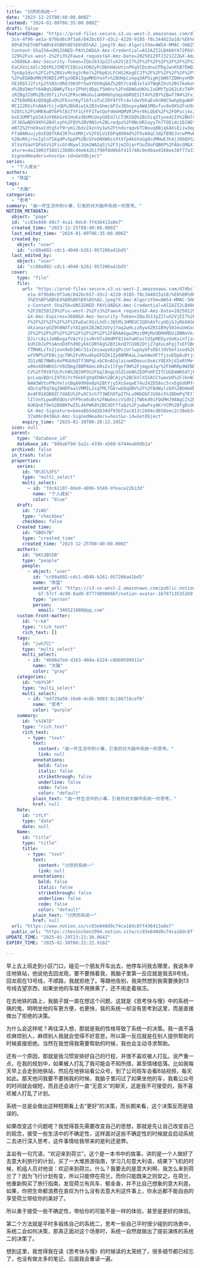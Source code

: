 ```yaml
---
title: "讨厌的系统一"
date: "2023-12-25T08:40:00.000Z"
lastmod: "2024-01-09T06:35:00.000Z"
draft: false
featuredImage: "https://prod-files-secure.s3.us-west-2.amazonaws.com/d7dbc101-8\
  2ce-4f96-ae1a-879bd6c9f3a6/842bc657-d3c2-4220-9185-f8c344023a18/%E6%80%9D%E8%\
  80%83%E5%BF%AB%E4%B8%8E%E6%85%A2.jpeg?X-Amz-Algorithm=AWS4-HMAC-SHA256&X-Amz-\
  Content-Sha256=UNSIGNED-PAYLOAD&X-Amz-Credential=ASIAZI2LB466YA72P6V4%2F20250\
  129%2Fus-west-2%2Fs3%2Faws4_request&X-Amz-Date=20250129T232122Z&X-Amz-Expires\
  =3600&X-Amz-Security-Token=IQoJb3JpZ2luX2VjEI7%2F%2F%2F%2F%2F%2F%2F%2F%2F%2Fw\
  EaCXVzLXdlc3QtMiJIMEYCIQCoiXON2yPcDbhHdoUtznPKqXCDzdnuCPDgJwnKhB7EWQIhAPLHD7V\
  TpnAp1dvc%2FIzF%2BXzvMckg3rRel%2F6p0zLFCHS2KogECJf%2F%2F%2F%2F%2F%2F%2F%2F%2F\
  %2FwEQABoMNjM3NDIzMTgzODA1IgwMHGYooTv%2BUHpCzegq3APGigHjbW87ZQWnyxHDCnJQDPlcB\
  hE1Rb5J2fstp25SN3cORdJ9O3Pr5wXYOV0qQAZ%2B57c4XBJxTaVTWqKZVu%2BS7ke6oVkED8VdkJ\
  d%2Bd3WofY64Bq%2BWKyTksrIPhHjdDpLf5H6nc%2Fn6DWGoUKhLIoGMtTp262LKzTAPCAMEUkP78\
  zRZBg3IbM%2Bz95fiiFu%2FRscWHuGu1aH8HbhyUqsmbRGE5If4V%2BY%2Bwf7N4%2FxIz%2FOCm9\
  eZfb9dRE4zQ5NgEvQ%2FEsotKyT16fcoTuCZOY4fYFc4vldwYbhaEvKnR0CVwhpbguW4%2Fx5OFLT\
  MC222RXiFn8AArCcjvQU%2BhBiw1k2B3sGhmcbP2vJQSuyxyAWA1MQvfvv9x9X%2FnU9zhA6oYbDB\
  hZ8tL%2FCHME6uBT6PhlB1TYF1LFFF1TwtQxFdmUHQMVR1Per0kLQbE%2F%2FOPucj4xJLMJ5TYtd\
  bxE3UMPlpU34JuY86kGz61HvKzdbUMcUoyGOEdJlCT3KSbQ%2Bs5iqSTyxedzIX%2BHlVXxImaDE%\
  2FJKGwNDS9Xh%2B4lxyh%2FQV%2BV9NSx%2BLredpz%2F0NcUR2ayy7h7TOEidz1ECWEtqEYlFDbF\
  mBTZ%2Fnb9seCdtq5vY9rymiJbdzZ4znVy1w%2FtndxrqqvbTCWxuq8BjqkAXsEiiw3epUdU1qIdf\
  FfaBANuujyOzEQ8fXAdJK7nxXMXjv%2FOiU1EbPq8O94d%2FXvA8qC3dpTB9DJnrwPMuBeMIH4%2B\
  %2BvR6jrnxIglnTSXqdPvXppP%2BcGYeGNXW0zsXtXfp4kGYoGgOcdMHwE3h4jJObQV%2FBslx9fD\
  XlVaYUaoYQPaXz%2FicGt4Nywl1Gm2WAIqSj%2F3jm2OjarFSoZ8oFQBKP%2FAbcGM&X-Amz-Sign\
  ature=4a13003f58d113b08c44e642b1f90f0d0b6f415748c0e90aed168ee38f77a375&X-Amz-\
  SignedHeaders=host&x-id=GetObject"
series:
  - "个人成长"
authors:
  - "陈猛"
tags:
  - "大脑"
categories:
  - "思考"
summary: "由一件生活中的小事，引发的对大脑中系统一的思考。"
NOTION_METADATA:
  object: "page"
  id: "cc83e840-d9c7-4ca1-8dc8-ff436413a8e7"
  created_time: "2023-12-25T08:40:00.000Z"
  last_edited_time: "2024-01-09T06:35:00.000Z"
  created_by:
    object: "user"
    id: "cc08a802-cdc1-4040-b261-957206a41bd5"
  last_edited_by:
    object: "user"
    id: "cc08a802-cdc1-4040-b261-957206a41bd5"
  cover:
    type: "file"
    file:
      url: "https://prod-files-secure.s3.us-west-2.amazonaws.com/d7dbc101-82ce-4f96-a\
        e1a-879bd6c9f3a6/842bc657-d3c2-4220-9185-f8c344023a18/%E6%80%9D%E8%80%8\
        3%E5%BF%AB%E4%B8%8E%E6%85%A2.jpeg?X-Amz-Algorithm=AWS4-HMAC-SHA256&X-Am\
        z-Content-Sha256=UNSIGNED-PAYLOAD&X-Amz-Credential=ASIAZI2LB466YRRKVNEI\
        %2F20250129%2Fus-west-2%2Fs3%2Faws4_request&X-Amz-Date=20250129T232022Z\
        &X-Amz-Expires=3600&X-Amz-Security-Token=IQoJb3JpZ2luX2VjEI7%2F%2F%2F%2\
        F%2F%2F%2F%2F%2F%2FwEaCXVzLXdlc3QtMiJHMEUCIQDhAVfcyUQjGJyRk68G6USXni%2F\
        UkzanarpUZ9h0NXTzYAIgbkIBJWZJUVyjYaq2wHLzzRyw4ZKS1B9y583euUmGoxYqiAQIl%\
        2F%2F%2F%2F%2F%2F%2F%2F%2F%2F%2FARAAGgw2Mzc0MjMxODM4MDUiDNNxVkixs3HK29U\
        DJircAyiJeNBxgafVAzYsjsvNrH7xdHdMf81Sm7wHCezlU5pMEDyzUoKvinfjzqLER88wOq\
        kUhI0JxPtoAnnDdFhd0EykkCORYAg%2B31knQ7CG9B2DtjZ7qXuLmFgjTxEFVBdjmqv5Q8O\
        fTMHKLcTx2jovn9eD1WGr31xIezawyo6zgPnjUrlwpGybFsDbtJdV5mfzxod%2Fwf8TVvOe\
        wYVNP%2FEBcjqcTW%2FvRhudkpGFO2K1Zy8BMR4aLJawkWxHF7fjzuEDp6uDtjsUAF0hPta\
        ZG1zNEfNW0zdxPRUUbQTf3NPqLvbC6nA5qlainwKDmxuc8xmiY8EXhjd1oRtMefuNjTTIbf\
        w8knX0hWKk5rV9ZQmg28BPAUeLkRsIv1lFgef9W%2Fjmqp4Jqr%2FkWRRp9WINPtYFXNYgS\
        CV%2FfRY8fULPchN%2B39PG%2FGql8ngLG5ZCokNhZEOPnHFZIfCUGEmWH5d7jkjsZYkHb1\
        pcLuqvBQrLI9TdiYcY6kbFgVqXhNk%2BCAjy%2BCkVlXSSACCtwaxUO%2FJknWJNYM8RLUO\
        N4W3WVtoFMuYelstBqA9998e8p%2BtYjySXcGeqwE74u3XZD58sc5rxEgGdUMfyyN1yIWKL\
        dQcCqfRqTAq20HDPaa1VMMIL2xqTMLTG6rwGOqUBV%2F%2FBdWylz6X%2BbHmdP%2B8kPtF\
        Ax4F016QB0ZC7dAEU%2FuXCSch773WEhOTpIThLu9NbQGFJUG6c5%2BOmPqTEt7lmnt9x8z\
        lIlVnYLpwdREQUsrVFP9co6vBs%2FWwbnccV1dhIjTWbkd9iFQGMHJ98AgCI%2BojnoRaA3\
        6UKQnEf9e%2B6BKPwZ5L4kPWK8%2BCUDtTfaQz%2Fjw8wPxyAKrVCM%2BfgDsdGAEWIFD71\
        &X-Amz-Signature=beea8b54d2b34df93bf2ac813c2684cd658eec2c38eb343a384d39\
        37a06c0438&X-Amz-SignedHeaders=host&x-id=GetObject"
      expiry_time: "2025-01-30T00:20:22.245Z"
  icon: null
  parent:
    type: "database_id"
    database_id: "8d6a6f9d-5a2c-433b-a560-b744eab9db1a"
  archived: false
  in_trash: false
  properties:
    series:
      id: "B%3C%3FS"
      type: "multi_select"
      multi_select:
        - id: "fdc61107-0de9-4896-9349-9feace22613d"
          name: "个人成长"
          color: "blue"
    draft:
      id: "JiWU"
      type: "checkbox"
      checkbox: false
    Created time:
      id: "UBQ%7B"
      type: "created_time"
      created_time: "2023-12-25T08:40:00.000Z"
    authors:
      id: "bK%3B%5B"
      type: "people"
      people:
        - object: "user"
          id: "cc08a802-cdc1-4040-b261-957206a41bd5"
          name: "陈猛"
          avatar_url: "https://s3-us-west-2.amazonaws.com/public.notion-static.com/775523\
            b7-57cf-4c98-8ad8-8777d898666f/notion-avatar-1678713535269.png"
          type: "person"
          person:
            email: "346521888@qq.com"
    custom-front-matter:
      id: "c~kA"
      type: "rich_text"
      rich_text: []
    tags:
      id: "jw%7CC"
      type: "multi_select"
      multi_select:
        - id: "4b08a7ed-d163-40da-b224-c8bb8599911e"
          name: "大脑"
          color: "gray"
    categories:
      id: "nbY%3F"
      type: "multi_select"
      multi_select:
        - id: "ed729a50-16e0-4cdb-9083-9c106716cef6"
          name: "思考"
          color: "purple"
    summary:
      id: "x%3AlD"
      type: "rich_text"
      rich_text:
        - type: "text"
          text:
            content: "由一件生活中的小事，引发的对大脑中系统一的思考。"
            link: null
          annotations:
            bold: false
            italic: false
            strikethrough: false
            underline: false
            code: false
            color: "default"
          plain_text: "由一件生活中的小事，引发的对大脑中系统一的思考。"
          href: null
    Date:
      id: "zYLY"
      type: "date"
      date: null
    Name:
      id: "title"
      type: "title"
      title:
        - type: "text"
          text:
            content: "讨厌的系统一"
            link: null
          annotations:
            bold: false
            italic: false
            strikethrough: false
            underline: false
            code: false
            color: "default"
          plain_text: "讨厌的系统一"
          href: null
  url: "https://www.notion.so/cc83e840d9c74ca18dc8ff436413a8e7"
  public_url: "https://kevinchen1994.notion.site/cc83e840d9c74ca18dc8ff436413a8e7"
UPDATE_TIME: "2025-01-29T23:21:30.064Z"
EXPIRY_TIME: "2025-01-30T00:21:22.918Z"

---
```

<link rel="stylesheet" href="https://cdn.jsdelivr.net/npm/katex@0.16.2/dist/katex.min.css" integrity="sha384-bYdxxUwYipFNohQlHt0bjN/LCpueqWz13HufFEV1SUatKs1cm4L6fFgCi1jT643X" crossorigin="anonymous">


早上去上班走到小区门口，碰见一个朋友开车出去，他停车问我去哪里，我说朱辛庄地铁站，他说他去回龙观，要不要捎着我，我脑子里第一反应就是我去8号线，回龙观在13号线，不顺路，我就拒绝了。等跟他告别，我突然想到我需要换到13号线去望京西，如果坐他的车就不用换乘了，还不用走着挨冻。


在去地铁的路上，我脑子就一直在想这个问题，这就是《思考快与慢》中的系统一搞的鬼，明明坐他的车更方便，也更快，我的系统一却没有思考到这里，而是直接做出了拒绝的决策。


为什么会这样呢？再往深入想，那就是我的性格导致了系统一的决策。我一直不喜欢麻烦别人，麻烦别人我就会觉得不好意思，所以第一反应就是在别人提供帮助的时候直接拒绝。当然在我觉得我需要帮助的时候，我也会主动寻求帮助。


还有一个原因，那就是我习惯安排好自己的行程，并很不喜欢被人打乱。说严重一点，在我的规划中，如果被人打乱了我可能会不知所措，甚至情绪低落。比如我每天早上会走到地铁站，然后在地铁站看公众号，到了公司班车会看B站视频，每天如此。那天他问我要不要捎我的时候，我脑子里闪过了如果坐他的车，我看公众号的时间就会缩短，而且还会进行一直“无意义”的聊天，这是我不可接受的，我不喜欢被人打乱了计划。


系统一总是会做出这种短期看上去“更好”的决策，而长期来看，这个决策反而是错误的。


如果改变这个问题呢？我觉得首先需要改变自己的思想，那就是先让自己改变自己的观念，接受一些生活中的不确定性，这样面对这些不确定性的时候就会启动系统二去进行深入思考，这件事情给我带来的是利还是弊。


孟岩有一句咒语，“欢迎来到荷兰”。这个是一本书中的故事，讲的是一个人做好了去意大利旅行的计划，买了一大堆旅游指南，学习几句意大利语，结果下飞机的时候，机组人员对他说：欢迎来到荷兰。什么？我要去的是意大利啊，我怎么来到荷兰了？因为飞行计划有变，所以只能停在荷兰，而你只能既来之则安之。在荷兰，他重新购买了旅行指南，发现荷兰有风车、郁金香，并不比自己想象的意大利差。如果，你把生命都浪费在哀叹为什么没有去意大利这件事上，你永远都不能自由的享受荷兰带给你的美好了。


所以勇于接受一些不确定性，带给你的可能不是一样的体验，甚至是更好的体验。


第二个方法就是平时多锻炼自己的系统二，思考一些自己平时很少碰到的场景中，系统二会如何决策，那真正面对这个场景时，系统一自然就做出了提前演练的系统二的决策了。


想到这里，我觉得我在读《思考快与慢》的时候读的太笼统了，很多细节都已经忘了，也没有做太多的笔记，后面我会重读一遍。

